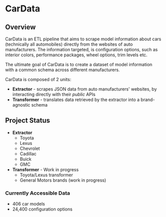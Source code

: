 # CarData

## Overview
CarData is an ETL pipeline that aims to scrape model information about cars (technically all automobiles)
directly from the websites of auto manufacturers.  The information targeted, is configuration options,
such as interior colors, performance packages, wheel options, trim levels etc. 

The ultimate goal of CarData is to create a dataset of model information with a common schema across different manufacturers.

CarData is composed of 2 units:
- **Extractor** - scrapes JSON data from auto manufacturers' websites, by interacting directly with their *public* APIs
- **Transformer** - translates data retrieved by the extractor into a brand-agnostic schema

## Project Status
- **Extractor**
  - Toyota
  - Lexus
  - Chevrolet
  - Cadillac
  - Buick
  - GMC
- **Transformer** - Work in progress
  - Toyota/Lexus transformer
  - General Motors brands (work in progress)

### Currently Accessible Data
- 406 car models
- 24,400 configuration options